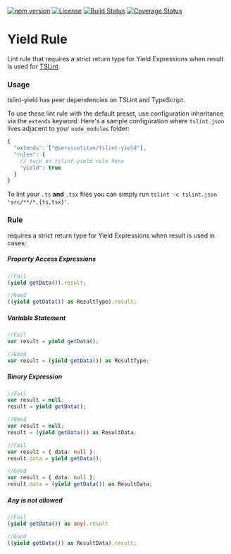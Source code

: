 [![npm version](https://badge.fury.io/js/%40servicetitan%2Ftslint-yield.svg)](https://badge.fury.io/js/%40servicetitan%2Ftslint-yield)
[![License](https://img.shields.io/badge/License-Apache%202.0-blue.svg)](https://opensource.org/licenses/Apache-2.0)
[![Build Status](https://travis-ci.org/servicetitan/tslint-yield.svg?branch=master)](https://travis-ci.org/servicetitan/tslint-yield)
[![Coverage Status](https://coveralls.io/repos/github/servicetitan/tslint-yield/badge.svg?branch=master)](https://coveralls.io/github/servicetitan/tslint-yield?branch=master)

Yield Rule
======

Lint rule that requires a strict return type for Yield Expressions when result is used for [TSLint](https://github.com/palantir/tslint/).


### Usage

tslint-yield has peer dependencies on TSLint and TypeScript.

To use these lint rule with the default preset, use configuration inheritance via the `extends` keyword.
Here's a sample configuration where `tslint.json` lives adjacent to your `node_modules` folder:

```js
{
  "extends": ["@servicetitan/tslint-yield"],
  "rules": {
    // turn on tslint-yield rule here
    "yield": true
  }
}
```

To lint your `.ts` **and** `.tsx` files you can simply run `tslint -c tslint.json 'src/**/*.{ts,tsx}'`.

### Rule

requires a strict return type for Yield Expressions when result is used in cases:
 
##### Property Access Expressions
```ts
//Fail
(yield getData()).result;

//Good
((yield getData()) as ResultType).result;
```
##### Variable Statement
```ts
//Fail
var result = yield getData();

//Good
var result = (yield getData()) as ResultType;
```
##### Binary Expression
```ts
//Fail
var result = null;
result = yield getData();

//Good
var result = null;
result = (yield getData()) as ResultData;
```
```ts
//Fail
var result = { data: null };
result.data = yield getData();

//Good
var result = { data: null };
result.data = (yield getData()) as ResultData;
```
##### Any is not allowed
```ts
//Fail
(yield getData()) as any).result

//Good
((yield getData()) as ResultData).result;
```